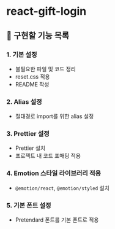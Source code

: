 # react-gift-login

## 📌 구현할 기능 목록

### 1. 기본 설정

- 불필요한 파일 및 코드 정리
- reset.css 적용
- README 작성

### 2. Alias 설정

- 절대경로 import를 위한 alias 설정

### 3. Prettier 설정

- Prettier 설치
- 프로젝트 내 코드 포매팅 적용

### 4. Emotion 스타일 라이브러리 적용

- `@emotion/react`, `@emotion/styled` 설치

### 5. 기본 폰트 설정

- Pretendard 폰트를 기본 폰트로 적용
